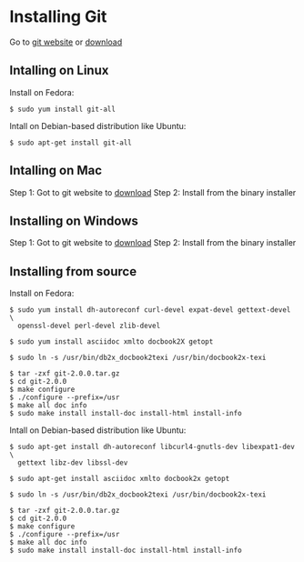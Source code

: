 # Installing Git
Go to [git website](https://git-scm.com/book/en/v2/Getting-Started-Installing-Git) or [download](https://git-scm.com/downloads)


## Intalling on Linux
Install on Fedora:
```
$ sudo yum install git-all
```
Intall on Debian-based distribution like Ubuntu:
```
$ sudo apt-get install git-all
```

## Intalling on Mac
Step 1: Got to git website to [download](http://git-scm.com/download/mac)
Step 2: Install from the binary installer


## Installing on Windows
Step 1: Got to git website to [download](http://git-scm.com/download/win)
Step 2: Install from the binary installer


## Installing from source
Install on Fedora:
```
$ sudo yum install dh-autoreconf curl-devel expat-devel gettext-devel \
  openssl-devel perl-devel zlib-devel

$ sudo yum install asciidoc xmlto docbook2X getopt

$ sudo ln -s /usr/bin/db2x_docbook2texi /usr/bin/docbook2x-texi

$ tar -zxf git-2.0.0.tar.gz
$ cd git-2.0.0
$ make configure
$ ./configure --prefix=/usr
$ make all doc info
$ sudo make install install-doc install-html install-info
```
Intall on Debian-based distribution like Ubuntu:
```
$ sudo apt-get install dh-autoreconf libcurl4-gnutls-dev libexpat1-dev \
  gettext libz-dev libssl-dev

$ sudo apt-get install asciidoc xmlto docbook2x getopt

$ sudo ln -s /usr/bin/db2x_docbook2texi /usr/bin/docbook2x-texi

$ tar -zxf git-2.0.0.tar.gz
$ cd git-2.0.0
$ make configure
$ ./configure --prefix=/usr
$ make all doc info
$ sudo make install install-doc install-html install-info


```